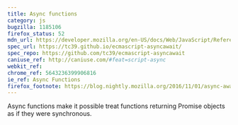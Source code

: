 ```yaml
---
title: Async functions
category: js
bugzilla: 1185106
firefox_status: 52
mdn_url: https://developer.mozilla.org/en-US/docs/Web/JavaScript/Reference/Statements/async_function
spec_url: https://tc39.github.io/ecmascript-asyncawait/
spec_repo: https://github.com/tc39/ecmascript-asyncawait
caniuse_ref: http://caniuse.com/#feat=script-async 
webkit_ref: 
chrome_ref: 5643236399906816
ie_ref: Async Functions
firefox_footnote: https://blog.nightly.mozilla.org/2016/11/01/async-await-support-in-firefox/
---
```


Async functions make it possible treat functions returning Promise objects as if they were synchronous.
